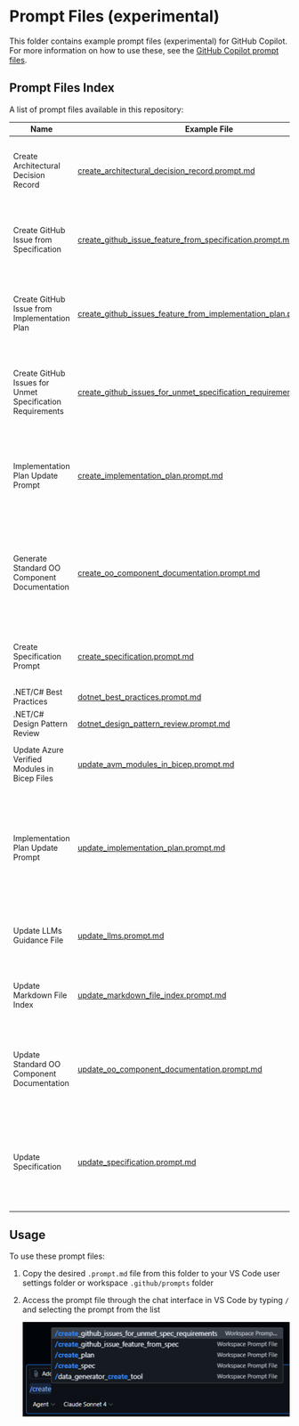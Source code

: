 # Prompt Files (experimental)

This folder contains example prompt files (experimental) for GitHub Copilot. For more information on how to use these, see the [GitHub Copilot prompt files](https://code.visualstudio.com/docs/copilot/copilot-customization#_prompt-files-experimental).

## Prompt Files Index

A list of prompt files available in this repository:

| Name | Example File | Usage |
|------|--------------|-------|
| Create Architectural Decision Record | [create_architectural_decision_record.prompt.md](create_architectural_decision_record.prompt.md) | Create an Architectural Decision Record (ADR) document for AI-optimized decision documentation. |
| Create GitHub Issue from Specification | [create_github_issue_feature_from_specification.prompt.md](create_github_issue_feature_from_specification.prompt.md) | Create GitHub Issue for feature request from specification file using feature_request.yml template. |
| Create GitHub Issue from Implementation Plan | [create_github_issues_feature_from_implementation_plan.prompt.md](create_github_issues_feature_from_implementation_plan.prompt.md) | Create GitHub Issues from implementation plan phases using feature_request.yml or chore_request.yml templates. |
| Create GitHub Issues for Unmet Specification Requirements | [create_github_issues_for_unmet_specification_requirements.prompt.md](create_github_issues_for_unmet_specification_requirements.prompt.md) | Create GitHub Issues for unimplemented requirements from specification files using feature_request.yml template. |
| Implementation Plan Update Prompt | [create_implementation_plan.prompt.md](create_implementation_plan.prompt.md) | Create a new implementation plan file for new features, refactoring existing code or upgrading packages, design, architecture or infrastructure. |
| Generate Standard OO Component Documentation | [create_oo_component_documentation.prompt.md](create_oo_component_documentation.prompt.md) | Create comprehensive, standardized documentation for object-oriented components following industry best practices and architectural documentation standards. |
| Create Specification Prompt | [create_specification.prompt.md](create_specification.prompt.md) | Create a new specification file for the solution, optimized for Generative AI consumption. |
| .NET/C# Best Practices | [dotnet_best_practices.prompt.md](dotnet_best_practices.prompt.md) |  |
| .NET/C# Design Pattern Review | [dotnet_design_pattern_review.prompt.md](dotnet_design_pattern_review.prompt.md) |  |
| Update Azure Verified Modules in Bicep Files | [update_avm_modules_in_bicep.prompt.md](update_avm_modules_in_bicep.prompt.md) | Update Azure Verified Modules (AVM) to latest versions in Bicep files. |
| Implementation Plan Update Prompt | [update_implementation_plan.prompt.md](update_implementation_plan.prompt.md) | Update an existing implementation plan file with new or update requirements to provide new features, refactoring existing code or upgrading packages, design, architecture or infrastructure. |
| Update LLMs Guidance File | [update_llms.prompt.md](update_llms.prompt.md) | Update the llms.txt file in the root folder to reflect changes in documentation or specifications. |
| Update Markdown File Index | [update_markdown_file_index.prompt.md](update_markdown_file_index.prompt.md) | Update a markdown file section with an index/table of files from a specified folder. |
| Update Standard OO Component Documentation | [update_oo_component_documentation.prompt.md](update_oo_component_documentation.prompt.md) | Update existing object-oriented component documentation following industry best practices and architectural documentation standards. |
| Update Specification | [update_specification.prompt.md](update_specification.prompt.md) | Update an existing specification file for the solution, optimized for Generative AI consumption based on new requirements or updates to any existing code. |


## Usage

To use these prompt files:

1. Copy the desired `.prompt.md` file from this folder to your VS Code user settings folder or workspace `.github/prompts` folder
1. Access the prompt file through the chat interface in VS Code by typing `/` and selecting the prompt from the list

    ![Prompt file execution in Visual Studio Code](../images/run-custom-prompt-file.png)